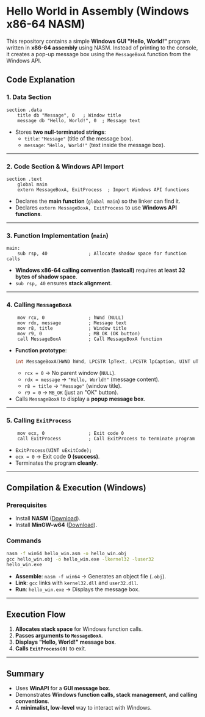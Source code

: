 # Hello World in Assembly (Windows x86-64 NASM)

This repository contains a simple **Windows GUI "Hello, World!"** program written in **x86-64 assembly** using NASM. Instead of printing to the console, it creates a pop-up message box using the `MessageBoxA` function from the Windows API.

## **Code Explanation**

### **1. Data Section**
```assembly
section .data
    title db "Message", 0   ; Window title
    message db "Hello, World!", 0  ; Message text
```
- Stores **two null-terminated strings**:
  - `title`: `"Message"` (title of the message box).
  - `message`: `"Hello, World!"` (text inside the message box).

---

### **2. Code Section & Windows API Import**
```assembly
section .text
    global main
    extern MessageBoxA, ExitProcess  ; Import Windows API functions
```
- Declares the **main function** (`global main`) so the linker can find it.
- Declares `extern MessageBoxA, ExitProcess` to use **Windows API functions**.

---

### **3. Function Implementation (`main`)**
```assembly
main:
    sub rsp, 40               ; Allocate shadow space for function calls
```
- **Windows x86-64 calling convention (fastcall)** requires **at least 32 bytes of shadow space**.
- `sub rsp, 40` ensures **stack alignment**.

---

### **4. Calling `MessageBoxA`**
```assembly
    mov rcx, 0                ; hWnd (NULL)
    mov rdx, message          ; Message text
    mov r8, title             ; Window title
    mov r9, 0                 ; MB_OK (OK button)
    call MessageBoxA          ; Call MessageBoxA function
```
- **Function prototype**:  
  ```c
  int MessageBoxA(HWND hWnd, LPCSTR lpText, LPCSTR lpCaption, UINT uType);
  ```
  - `rcx = 0` → No parent window (`NULL`).
  - `rdx = message` → `"Hello, World!"` (message content).
  - `r8 = title` → `"Message"` (window title).
  - `r9 = 0` → `MB_OK` (just an "OK" button).
- Calls `MessageBoxA` to display a **popup message box**.

---

### **5. Calling `ExitProcess`**
```assembly
    mov ecx, 0                ; Exit code 0
    call ExitProcess          ; Call ExitProcess to terminate program
```
- `ExitProcess(UINT uExitCode);`
- `ecx = 0` → Exit code **0 (success)**.
- Terminates the program **cleanly**.

---

## **Compilation & Execution (Windows)**
### **Prerequisites**
- Install **NASM** ([Download](https://www.nasm.us/)).
- Install **MinGW-w64** ([Download](https://www.mingw-w64.org/)).

### **Commands**
```cmd
nasm -f win64 hello_win.asm -o hello_win.obj
gcc hello_win.obj -o hello_win.exe -lkernel32 -luser32
hello_win.exe
```
- **Assemble**: `nasm -f win64` → Generates an object file (`.obj`).
- **Link**: `gcc` links with `kernel32.dll` and `user32.dll`.
- **Run**: `hello_win.exe` → Displays the message box.

---

## **Execution Flow**
1. **Allocates stack space** for Windows function calls.
2. **Passes arguments to `MessageBoxA`**.
3. **Displays "Hello, World!" message box**.
4. **Calls `ExitProcess(0)`** to exit.

---

## **Summary**
- Uses **WinAPI** for a **GUI message box**.
- Demonstrates **Windows function calls, stack management, and calling conventions**.
- A **minimalist, low-level** way to interact with Windows.
